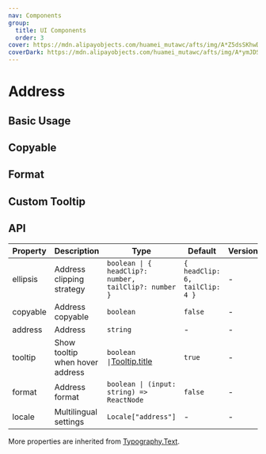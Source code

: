 ```yaml
---
nav: Components
group:
  title: UI Components
  order: 3
cover: https://mdn.alipayobjects.com/huamei_mutawc/afts/img/A*Z5dsSKhwD4oAAAAAAAAAAAAADlrGAQ/original
coverDark: https://mdn.alipayobjects.com/huamei_mutawc/afts/img/A*ymJDSYEjQKwAAAAAAAAAAAAADlrGAQ/original
---
```


# Address

## Basic Usage

<code src="./demos/basic.tsx"></code>

## Copyable

<code src="./demos/copyable.tsx"></code>

## Format

<code src="./demos/format.tsx"></code>

## Custom Tooltip

<code src="./demos/customTooltip.tsx"></code>

## API

| Property | Description | Type | Default | Version |
| --- | --- | --- | --- | --- |
| ellipsis | Address clipping strategy | `boolean \| { headClip?: number, tailClip?: number }` | `{ headClip: 6, tailClip: 4 }` | - |
| copyable | Address copyable | `boolean` | `false` | - |
| address | Address | `string` | - | - |
| tooltip | Show tooltip when hover address | `boolean \|`[Tooltip.title](https://ant.design/components/tooltip-cn#api) | `true ` | - |
| format | Address format | `boolean \| (input: string) => ReactNode` | `false` | - |
| locale | Multilingual settings | `Locale["address"]` | - | - |

More properties are inherited from [Typography.Text](https://ant.design/components/typography#typographytext).
